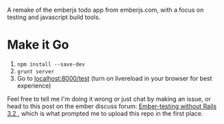 A remake of the emberjs todo app from emberjs.com, with a focus on testing and javascript build tools.


Make it Go
==========
1. `npm install --save-dev`
2. `grunt server`
3. Go to [localhost:8000/test](localhost:8000/test) (turn on livereload in your browser for best experience)

Feel free to tell me I'm doing it wrong or just chat by making an issue, or head to this post on the ember discuss forum: [Ember-testing without Rails 3.2 ](http://discuss.emberjs.com/t/ember-testing-without-rails-3-2/1409), which is what prompted me to upload this repo in the first place.
